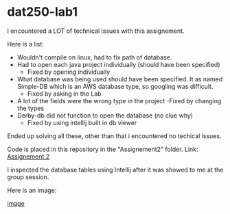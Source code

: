 # dat250-lab1

I encountered a LOT of technical issues with this assignement. 

Here is a list:

- Wouldn't compile on linux, had to fix path of database.
- Had to open each java project individually (should have been specified)
    - Fixed by opening individually
- What database was being used should have been specified. It as named Simple-DB which is an AWS database type, so googling was difficult.
    - Fixed by asking in the Lab
- A lot of the fields were the wrong type in the project
    -Fixed by changing the types
- Derby-db did not function to open the database (no clue why)
    - Fixed by using intellij built in db viewer

Ended up solving all these, other than  that i encountered no techical issues. 

Code is placed in this repository in the "Assignement2" folder. 
Link: [Assignement 2]("./Assignement2/")

I inspected the database tables using Intellij after it was showed to me at the group session. 

Here is an image:

[image](https://postimg.cc/KkCzgGp8)
